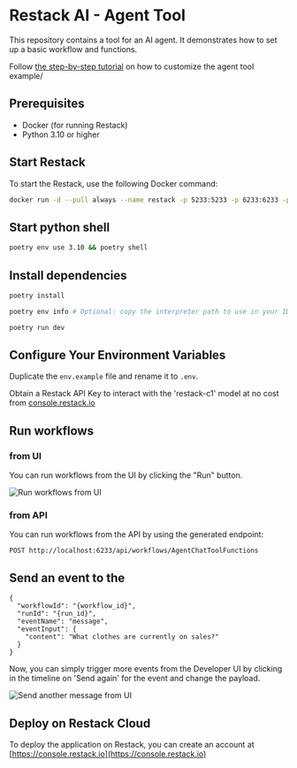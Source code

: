 # Restack AI - Agent Tool

This repository contains a tool for an AI agent.
It demonstrates how to set up a basic workflow and functions.

Follow [the step-by-step tutorial](https://docs.restack.io/examples/projects/agent#tutorial) on how to customize the agent tool example/ 

## Prerequisites

- Docker (for running Restack)
- Python 3.10 or higher

## Start Restack

To start the Restack, use the following Docker command:

```bash
docker run -d --pull always --name restack -p 5233:5233 -p 6233:6233 -p 7233:7233 ghcr.io/restackio/restack:main
```

## Start python shell

```bash
poetry env use 3.10 && poetry shell
```

## Install dependencies

```bash
poetry install
```

```bash
poetry env info # Optional: copy the interpreter path to use in your IDE (e.g. Cursor, VSCode, etc.)
```

```bash
poetry run dev
```

## Configure Your Environment Variables

Duplicate the `env.example` file and rename it to `.env`.

Obtain a Restack API Key to interact with the 'restack-c1' model at no cost from [console.restack.io](https://console.restack.io)

## Run workflows

### from UI

You can run workflows from the UI by clicking the "Run" button.

![Run workflows from UI](./screenshot-endpoints.png)

### from API

You can run workflows from the API by using the generated endpoint:

`POST http://localhost:6233/api/workflows/AgentChatToolFunctions`

## Send an event to the 
```
{
  "workflowId": "{workflow_id}",
  "runId": "{run_id}",
  "eventName": "message",
  "eventInput": {
    "content": "What clothes are currently on sales?"
  }
}
```

Now, you can simply trigger more events from the Developer UI by clicking in the timeline on 'Send again' for the event and change the payload.

![Send another message from UI](./event-send-again.png)

## Deploy on Restack Cloud

To deploy the application on Restack, you can create an account at [https://console.restack.io](https://console.restack.io)
